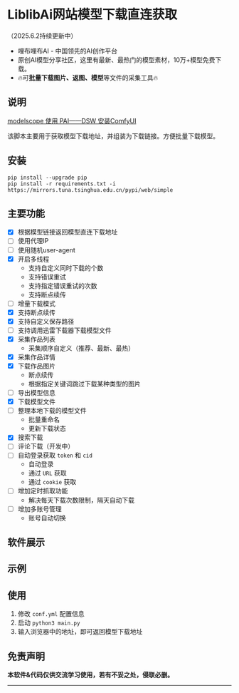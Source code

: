 # LiblibAi网站模型下载直连获取

（2025.6.2持续更新中）

* 哩布哩布AI - 中国领先的AI创作平台
* 原创AI模型分享社区，这里有最新、最热门的模型素材，10万+模型免费下载。
* 🔥可**批量下载图片、返图、模型**等文件的采集工具🔥

## 说明

[modelscope 使用 PAI——DSW 安装ComfyUI](https://modelscope.cn/models/cunkai/ComfyUI_Notebook/summary)

该脚本主要用于获取模型下载地址，并组装为下载链接。方便批量下载模型。

## 安装

```angular2html
pip install --upgrade pip
pip install -r requirements.txt -i https://mirrors.tuna.tsinghua.edu.cn/pypi/web/simple
```
## 主要功能

- [x] 根据模型链接返回模型直连下载地址
- [ ] 使用代理IP
- [ ] 使用随机user-agent
- [x] 开启多线程
    * 支持自定义同时下载的个数
    * 支持错误重试
    * 支持指定错误重试的次数
    * 支持断点续传
- [ ] 增量下载模式
- [x] 支持断点续传
- [x] 支持自定义保存路径
- [ ] 支持调用迅雷下载器下载模型文件
- [x] 采集作品列表
    * 采集顺序自定义（推荐、最新、最热）
- [x] 采集作品详情
- [x] 下载作品图片
    * 断点续传
    * 根据指定关键词跳过下载某种类型的图片
- [ ] 导出模型信息
- [x] 下载模型文件
- [ ] 整理本地下载的模型文件
    * 批量重命名
    * 更新下载状态
- [x] 搜索下载
- [ ] 评论下载（开发中）
- [ ] 自动登录获取 `token` 和 `cid`
    * 自动登录
    * 通过 `URL` 获取
    * 通过 `cookie` 获取
- [ ] 增加定时抓取功能
    * 解决每天下载次数限制，隔天自动下载
- [ ] 增加多账号管理
    * 账号自动切换

## 软件展示

## 示例

## 使用

1. 修改 `conf.yml` 配置信息
2. 启动 `python3 main.py`
3. 输入浏览器中的地址，即可返回模型下载地址

## 免责声明

**本软件&代码仅供交流学习使用，若有不妥之处，侵联必删。**

---
